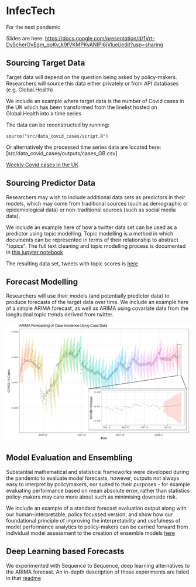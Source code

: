 # InfecTech
For the next pandemic

Slides are here: https://docs.google.com/presentation/d/1Vrt-Dy5cherOvEgm_qoKv_k9fVKMPKyANIPI6jVlueI/edit?usp=sharing

## Sourcing Target Data

Target data will depend on the question being asked by policy-makers. Researchers will source this data either privately or from API databases (e.g. Global.Health) 

We include an example where target data is the number of Covid cases in the UK which has been transformed from the linelist hosted on Global.Health into a time series

The data can be reconstructed by running:
```
source("src/data_covid_cases/script.R")
```

Or alternatively the processed time series data are located here: [src/data_covid_cases/outputs/cases_GB.csv]

[Weekly Covid cases in the UK](src/data_covid_cases/outputs/cases_GB.png)

## Sourcing Predictor Data

Researchers may wish to include additional data sets as predictors in their models, which may come from traditional sources (such as demographic or epidemiological data) or non-traditional sources (such as social media data). 

We include an example here of how a twitter data set can be used as a predictor using topic modelling. Topic modelling is a method in which documents can be represented in terms of their relationship to abstract "topics". The full text cleaning and topic modelling process is documented in [this jupyter notebook](src/tweet_analysis/text_cleaning.ipynb)

The resulting data set, tweets with topic scores is [here](src/tweet_analysis/tweets_and_topics.csv)

## Forecast Modelling

Researchers will use their models (and potentially predictor data) to produce forecasts of the target data over time. We include an example here of a simple ARIMA forecast, as well as ARIMA using covariate data from the longitudnal topic trends derived from twitter.

![](src/time_series_analysis_forecast/outputs/arima_case_data_forecasting.png)

## Model Evaluation and Ensembling

Substantial mathematical and statistical frameworks were developed during the pandemic to evaluate model forecasts, however, outputs not always easy to interpret by policymakers, nor suited to their purposes - for example evaluating performance based on mean absolute error, rather than statistics policy-makers may care more about such as minimising downside risk.

We include an example of a standard forecast evaluation output along with our human-interpretable, policy focussed version, and show how our foundational principle of improving the interpretability and usefulness of model performance analytics to policy-makers can be carried forward from individual model assessment to the creation of ensemble models 
[here](https://htmlpreview.github.io/?https://raw.githubusercontent.com/OJWatson/InfecTech/main/src/human_interpretable/script.html?token=GHSAT0AAAAAAB325AMYKTUTYAT5OCNXIPJSZFNJM3A)

## Deep Learning based Forecasts

We experimented with Sequence to Sequence, deep learning alternatives to the
ARIMA forecast. An in-depth description of those experiments are listed in that
[readme](src/train_tweet_forecaster/README.md)
